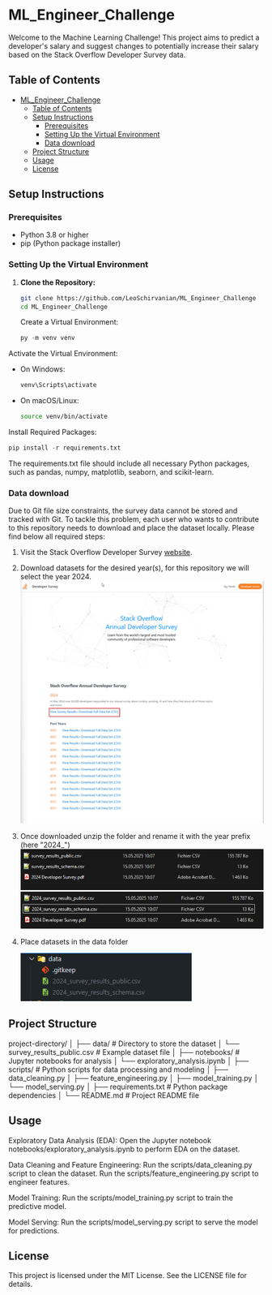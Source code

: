 # ML_Engineer_Challenge

Welcome to the Machine Learning Challenge!
This project aims to predict a developer's salary and suggest changes to potentially increase their salary based on the Stack Overflow Developer Survey data.

## Table of Contents

- [ML\_Engineer\_Challenge](#ml_engineer_challenge)
  - [Table of Contents](#table-of-contents)
  - [Setup Instructions](#setup-instructions)
    - [Prerequisites](#prerequisites)
    - [Setting Up the Virtual Environment](#setting-up-the-virtual-environment)
    - [Data download](#data-download)
  - [Project Structure](#project-structure)
  - [Usage](#usage)
  - [License](#license)

## Setup Instructions

### Prerequisites

- Python 3.8 or higher
- pip (Python package installer)

### Setting Up the Virtual Environment

1. **Clone the Repository:**

   ```bash
   git clone https://github.com/LeoSchirvanian/ML_Engineer_Challenge
   cd ML_Engineer_Challenge
   ```

    Create a Virtual Environment:

    ```python
    py -m venv venv
    ```

Activate the Virtual Environment:

- On Windows:

    ```powershell
    venv\Scripts\activate
    ```

- On macOS/Linux:

    ```bash
    source venv/bin/activate
    ```

Install Required Packages:

```python
pip install -r requirements.txt
```

The requirements.txt file should include all necessary Python packages, such as pandas, numpy, matplotlib, seaborn, and scikit-learn.

### Data download

Due to Git file size constraints, the survey data cannot be stored and tracked with Git.
To tackle this problem, each user who wants to contribute to this repository needs to download and place the dataset locally.
Please find below all required steps:

1. Visit the Stack Overflow Developer Survey [website](survey.stackoverflow.co).
2. Download datasets for the desired year(s), for this repository we will select the year 2024.
   ![image](./media/stackoverflow_suvery_website.png)
3. Once downloaded unzip the folder and rename it with the year prefix (here "2024_")
   ![image](./media/stackoverflow_suvery_unzipped.png)
   ![image](./media/stackoverflow_suvery_renamed.png)
4. Place datasets in the data folder

   ![image](./media/stackoverflow_suvery_vscode.png)

## Project Structure

project-directory/
│
├── data/                  # Directory to store the dataset
│   └── survey_results_public.csv  # Example dataset file
│
├── notebooks/             # Jupyter notebooks for analysis
│   └── exploratory_analysis.ipynb
│
├── scripts/               # Python scripts for data processing and modeling
│   ├── data_cleaning.py
│   ├── feature_engineering.py
│   ├── model_training.py
│   └── model_serving.py
│
├── requirements.txt       # Python package dependencies
│
└── README.md              # Project README file

## Usage

Exploratory Data Analysis (EDA):
    Open the Jupyter notebook notebooks/exploratory_analysis.ipynb to perform EDA on the dataset.

Data Cleaning and Feature Engineering:
    Run the scripts/data_cleaning.py script to clean the dataset.
    Run the scripts/feature_engineering.py script to engineer features.

Model Training:
    Run the scripts/model_training.py script to train the predictive model.

Model Serving:
    Run the scripts/model_serving.py script to serve the model for predictions.

## License

This project is licensed under the MIT License. See the LICENSE file for details.

